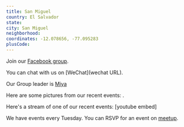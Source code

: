 ```yaml
---
title: San Miguel
country: El Salvador
state: 
city: San Miguel
neighborhood: 
coordinates: -12.078656, -77.095283
plusCode:
---
```

Join our [Facebook group](https://www.facebook.com/groups/free.code.camp.sv).

You can chat with us on [WeChat](wechat URL).

Our Group leader is [Miya](freecodecamp.org/miya)

Here are some pictures from our recent events:
![]().

Here's a stream of one of our recent events:
[youtube embed]

We have events every Tuesday. You can RSVP for an event on [meetup](meetupurl).
